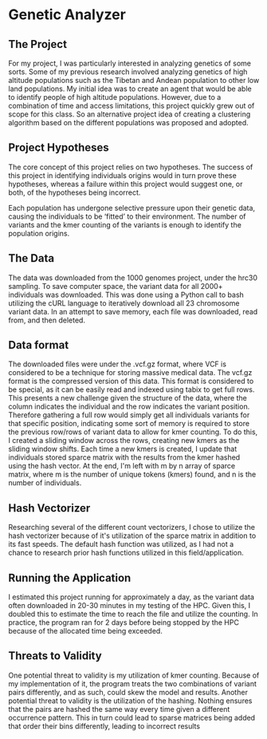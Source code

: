 # Genetic Analyzer
## The Project 
For my project, I was particularly interested in analyzing genetics of some sorts. Some of my previous research involved analyzing genetics of high altitude populations such as the Tibetan and Andean population to other low land populations. My initial idea was to create an agent that would be able to identify people of high altitude populations. However, due to a combination of time and access limitations, this project quickly grew out of scope for this class. So an alternative project idea of creating a clustering algorithm based on the different populations was proposed and adopted. 

## Project Hypotheses
The core concept of this project relies on two hypotheses. The success of this project in identifying individuals origins would in turn prove these hypotheses, whereas a failure within this project would suggest one, or both, of the hypotheses being incorrect. 

Each population has undergone selective pressure upon their genetic data, causing the individuals to be ‘fitted’ to their environment. 
The number of variants and the kmer counting of the variants is enough to identify the population origins.

## The Data
The data was downloaded from the 1000 genomes project, under the hrc30 sampling. To save computer space, the variant data for all 2000+ individuals was downloaded. This was done using a Python call to bash utilizing the cURL language to iteratively download all 23 chromosome variant data. In an attempt to save memory, each file was downloaded, read from, and then deleted. 

## Data format
The downloaded files were under the .vcf.gz format, where VCF is considered to be a technique for storing massive medical data. The vcf.gz format is the compressed version of this data. This format is considered to be special, as it can be easily read and indexed using tabix to get full rows. This presents a new challenge given the structure of the data, where the column indicates the individual and the row indicates the variant position. Therefore gathering a full row would simply get all individuals variants for that specific position, indicating some sort of memory is required to store the previous row/rows of variant data to allow for kmer counting. To do this, I created a sliding window across the rows, creating new kmers as the sliding window shifts. Each time a new kmers is created, I update that individuals stored sparce matrix with the results from the kmer hashed using the hash vector. At the end, I'm left with m by n array of sparce matrix, where m is the number of unique tokens (kmers) found, and n is the number of individuals. 

## Hash Vectorizer
Researching several of the different count vectorizers, I chose to utilize the hash vectorizer because of it's utilization of the sparce matrix in addition to its fast speeds. The default hash function was utilized, as I had not a chance to research prior hash functions utilized in this field/application.

## Running the Application
I estimated this project running for approximately a day, as the variant data often downloaded in 20-30 minutes in my testing of the HPC. Given this, I doubled this to estimate the time to reach the file and utilize the counting. In practice, the program ran for 2 days before being stopped by the HPC because of the allocated time being exceeded. 

## Threats to Validity
One potential threat to validity is my utilization of kmer counting. Because of my implementation of it, the program treats the two combinations of variant pairs differently, and as such, could skew the model and results. Another potential threat to validity is the utilization of the hashing. Nothing ensures that the pairs are hashed the same way every time given a different occurrence pattern. This in turn could lead to sparse matrices being added that order their bins differently, leading to incorrect results 
